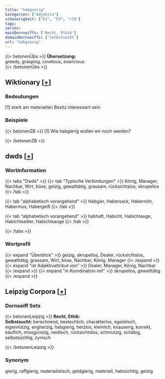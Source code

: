 ```yaml
---
title: "habgierig"
kategorien: ["Adjektiv"]
schwierigkeit: ["k1", "h3", "r19"]
tags:
series:
mainDornseiffs: ['Recht, Ethik']
domainDornseiffs: ['Selbstsucht']
url: "habgierig"
---
```


{{< betonenÜbs >}}
**Übersetzung:**  
greedy, grasping, covetous, avaricious  
{{< /betonenÜbs >}}

## Wiktionary [[+](https://de.wiktionary.org/wiki/habgierig)]

### Bedeutungen
[1] stark am materiellen Besitz interessiert sein  

### Beispiele
{{< betonenZB >}}
[1] Wie habgierig wollen wir noch werden?  

{{< /betonenZB >}}


## dwds [[+](https://www.dwds.de/wb/habgierig)]

### Wortinformation
{{< tabs "Dwds" >}}
{{< tab "Typische Verbindungen" >}}
König, Manager, Nachbar, Wirt, böse, geizig, gewalttätig, grausam, rücksichtslos, skrupellos
{{< /tab >}}

{{< tab "alphabetisch vorangehend" >}}
Habgier, Habersack, Haberrohr, Habermus, Habergeiß
{{< /tab >}}

{{< tab "alphabetisch vorangehend" >}}
habhaft, Habicht, Habichtauge, Habichtsadler, Habichtsauge
{{< /tab >}}

{{< /tabs >}}

### Wortprofil
{{< expand "Überblick" >}} geizig, skrupellos, Dealer, rücksichtslos, gewalttätig, grausam, Wirt, böse, Nachbar, König, Manager {{< /expand >}}
{{< expand "ist Adjektivattribut von" >}} Dealer, Manager, König, Nachbar {{< /expand >}}
{{< expand "in Koordination mit" >}} skrupellos, gewalttätig {{< /expand >}}

## Leipzig Corpora [[+](https://corpora.uni-leipzig.de/en/res?word=habgierig&corpusId=deu_newscrawl-public_2018)]

### Dornseiff Sets
{{< betonenLeipzig >}}
**Recht, Ethik:**  
**Selbstsucht:** berechnend, bestechlich, charakterlos, egoistisch, eigennützig, engherzig, habgierig, herzlos, kleinlich, knauserig, korrekt, käuflich, missgünstig, neidisch, rücksichtslos, schmutzig, schäbig, selbstsüchtig, zynisch  

{{< /betonenLeipzig >}}

### Synonym
gierig, raffgierig, materialistisch, geldgierig, materiell, habsüchtig, geizig

